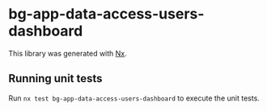 # bg-app-data-access-users-dashboard

This library was generated with [Nx](https://nx.dev).

## Running unit tests

Run `nx test bg-app-data-access-users-dashboard` to execute the unit tests.
